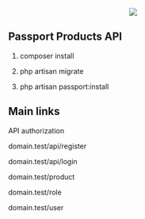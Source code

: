 <p align="center"><img src="https://laravel.com/assets/img/components/logo-laravel.svg"></p>



## Passport Products API

1. composer install

2. php artisan migrate

3. php artisan passport:install


## Main links

API authorization

domain.test/api/register

domain.test/api/login

domain.test/product

domain.test/role

domain.test/user